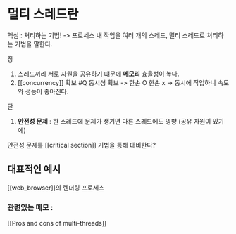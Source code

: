 # 멀티 스레드란


핵심 : 처리하는 기법!
-> 프로세스 내 작업을 여러 개의 스레드, 멀티 스레드로 처리하는 기법을 말한다. 

장
1. 스레드끼리 서로 자원을 공유하기 떄문에 **메모리** 효율성이 높다. 
2. [[concurrency]] 확보
#Q 동시성 확보 
-> 한손 O 한손 x -> 동시에 작업하니 속도와 성능이 좋아진다. 


단
1. **안전성 문제** : 한 스레드에 문제가 생기면 다른 스레드에도 영향 (공유 자원이 있기에)

안전성 문제를 [[critical section]] 기법을 통해 대비한다?



## 대표적인 예시 
[[web_browser]]의 렌더링 프로세스



### 관련있는 메모 : 
[[Pros and cons of multi-threads]]


